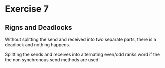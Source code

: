 # Exercise 7

## Rigns and Deadlocks

Without splitting the send and received into two separate parts, there is a deadlock and nothing happens.

Splitting the sends and receives into alternating even/odd ranks word if the the non synchronous
send methods are used!
